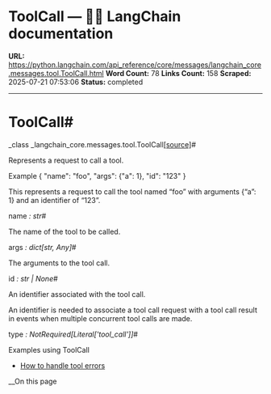 # ToolCall — 🦜🔗 LangChain  documentation

**URL:** https://python.langchain.com/api_reference/core/messages/langchain_core.messages.tool.ToolCall.html
**Word Count:** 78
**Links Count:** 158
**Scraped:** 2025-07-21 07:53:06
**Status:** completed

---

# ToolCall\#

_class _langchain\_core.messages.tool.ToolCall[\[source\]](https://python.langchain.com/api_reference/_modules/langchain_core/messages/tool.html#ToolCall)\#     

Represents a request to call a tool.

Example               {         "name": "foo",         "args": {"a": 1},         "id": "123"     }     

This represents a request to call the tool named “foo” with arguments \{“a”: 1\} and an identifier of “123”.

name _: str_\#     

The name of the tool to be called.

args _: dict\[str, Any\]_\#     

The arguments to the tool call.

id _: str | None_\#     

An identifier associated with the tool call.

An identifier is needed to associate a tool call request with a tool call result in events when multiple concurrent tool calls are made.

type _: NotRequired\[Literal\['tool\_call'\]\]_\#     

Examples using ToolCall

  * [How to handle tool errors](https://python.langchain.com/docs/how_to/tools_error/)

__On this page
